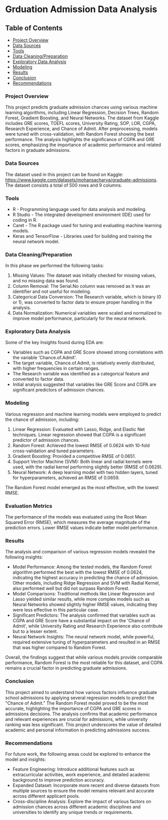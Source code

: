 # Grduation Admission Data Analysis

## Table of Contents

- [Project Overview](#project-overview)
- [Data Sources](#data-sources)
- [Tools](tools)
- [Data Cleaning/Preparation](data-cleaning)
- [Exploratory Data Analysis](exploratory-data-analysis)
- [Modeling](modeling)
- [Results](results)
- [Conclusion](conclusion)
- [Recommendations](#recommendations)

### Project Overview

This project predicts graduate admission chances using various machine learning algorithms, including Linear Regression, Decision Trees, Random Forest, Gradient Boosting, and Neural Networks. The dataset from Kaggle includes GRE scores, TOEFL scores, University Rating, SOP, LOR, CGPA, Research Experience, and Chance of Admit. After preprocessing, models were tuned with cross-validation, with Random Forest showing the best performance. The analysis highlights the significance of CGPA and GRE scores, emphasizing the importance of academic performance and related factors in graduate admissions.

### Data Sources

The dataset used in this project can be found on Kaggle: https://www.kaggle.com/datasets/mohansacharya/graduate-admissions. The dataset consists a total of 500 rows and 9 columns.

### Tools

- R - Programming language used for data analysis and modeling.
- R Studio - The integrated development environment (IDE) used for coding in R.
- Caret - The R package used for tuning and evaluating machine learning models.
- Keras and TensorFlow - Libraries used for building and training the neural network model.

### Data Cleaning/Preparation  

In this phase we performed the following tasks:
1. Missing Values: The dataset was initially checked for missing values, and no missing data was found.
2. Column Removal: The Serial.No column was removed as it was an identifier and not useful for modeling.
3. Categorical Data Conversion: The Research variable, which is binary (0 or 1), was converted to factor data to ensure proper handling in the analysis.
4. Data Normalization: Numerical variables were scaled and normalized to improve model performance, particularly for the neural network.

### Exploratory Data Analysis

Some of the key Insights found during EDA are:
- Variables such as CGPA and GRE Score showed strong correlations with the variable 'Chance.of.Admit'.
- The target variable, Chance.of.Admit, is relatively evenly distributed, with higher frequencies in certain ranges.
- The Research variable was identified as a categorical feature and converted to factor data.
- Initial analysis suggested that variables like GRE Score and CGPA are significant predictors of admission chances.

### Modeling

Various regression and machine learning models were employed to predict the chance of admission, including:

1. Linear Regression: Evaluated with Lasso, Ridge, and Elastic Net techniques. Linear regression showed that CGPA is a significant predictor of admission chances.
2. Random Forest: Achieved the lowest RMSE of 0.0624 with 10-fold cross-validation and tuned parameters.
3. Gradient Boosting: Provided a competitive RMSE of 0.0651.
4. Support Vector Machine (SVM): Both linear and radial kernels were used, with the radial kernel performing slightly better (RMSE of 0.0629).
5. Neural Network: A deep learning model with two hidden layers, tuned for hyperparameters, achieved an RMSE of 0.0659.

The Random Forest model emerged as the most effective, with the lowest RMSE.

### Evaluation Metrics

The performance of the models was evaluated using the Root Mean Squared Error (RMSE), which measures the average magnitude of the prediction errors. Lower RMSE values indicate better model performance.

### Results

The analysis and comparison of various regression models revealed the following insights:

- Model Performance: Among the tested models, the Random Forest algorithm performed the best with the lowest RMSE of 0.0624, indicating the highest accuracy in predicting 
  the chance of admission. Other models, including Ridge Regression and SVM with Radial Kernel, also performed well but did not surpass Random Forest.
- Model Comparisons: Traditional methods like Linear Regression and Lasso yielded similar results, while more complex models such as Neural Networks showed slightly higher 
  RMSE values, indicating they were less effective in this particular case.
- Significant Predictors: The analysis confirmed that variables such as CGPA and GRE Score have a substantial impact on the 'Chance of Admit', while University Rating and 
  Research Experience also contribute but to a lesser extent.
- Neural Network Insights: The neural network model, while powerful, required extensive tuning of hyperparameters and resulted in an RMSE that was higher compared to Random 
  Forest.

Overall, the findings suggest that while various models provide comparable performance, Random Forest is the most reliable for this dataset, and CGPA remains a crucial 
factor in predicting graduate admissions.

### Conclusion

This project aimed to understand how various factors influence graduate school admissions by applying several regression models to predict the "Chance of Admit." The Random Forest model proved to be the most accurate, highlighting the importance of CGPA and GRE scores in admissions decisions. The analysis confirms that academic performance and relevant experiences are crucial for admissions, while university ranking was less significant. This project underscores the value of detailed academic and personal information in predicting admissions success.

### Recommendations

For future work, the following areas could be explored to enhance the model and insights:

- Feature Engineering: Introduce additional features such as extracurricular activities, work experience, and detailed academic background to improve prediction accuracy.
- Expanded Dataset: Incorporate more recent and diverse datasets from multiple sources to ensure the model remains relevant and accurate across different applicant pools.
- Cross-discipline Analysis: Explore the impact of various factors on admission chances across different academic disciplines and universities to identify any unique trends or requirements.

